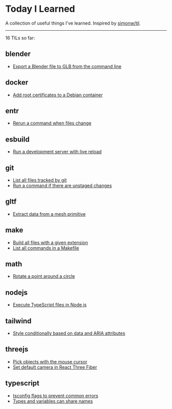 # Today I Learned

A collection of useful things I've learned. Inspired by [simonw/til](https://github.com/simonw/til).

---

16 TILs so far:

## blender

- [Export a Blender file to GLB from the command line](/blender/export-a-blender-file-to-glb-from-the-command-line.md)

## docker

- [Add root certificates to a Debian container](/docker/add-root-certificates-to-a-debian-container.md)

## entr

- [Rerun a command when files change](/entr/rerun-a-command-when-files-change.md)

## esbuild

- [Run a development server with live reload](/esbuild/run-a-development-server-with-live-reload.md)

## git

- [List all files tracked by git](/git/list-all-files-tracked-by-git.md)
- [Run a command if there are unstaged changes](/git/run-a-command-if-there-are-unstaged-changes.md)

## gltf

- [Extract data from a mesh primitive](/gltf/extract-data-from-a-mesh-primitive.md)

## make

- [Build all files with a given extension](/make/build-all-files-with-a-given-extension.md)
- [List all commands in a Makefile](/make/list-all-commands-in-a-makefile.md)

## math

- [Rotate a point around a circle](/math/rotate-a-point-around-a-circle.md)

## nodejs

- [Execute TypeScript files in Node.js](/nodejs/execute-typescript-files-in-nodejs.md)

## tailwind

- [Style conditionally based on data and ARIA attributes](/tailwind/style-conditionally-based-on-data-and-aria-attributes.md)

## threejs

- [Pick objects with the mouse cursor](/threejs/pick-objects-with-the-mouse-cursor.md)
- [Set default camera in React Three Fiber](/threejs/set-default-camera-in-react-three-fiber.md)

## typescript

- [tsconfig flags to prevent common errors](/typescript/tsconfig-flags-to-prevent-common-errors.md)
- [Types and variables can share names](/typescript/types-and-variables-can-share-names.md)
